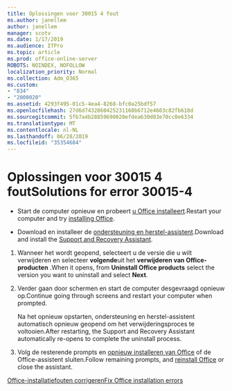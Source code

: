 ```yaml
---
title: Oplossingen voor 30015 4 fout
ms.author: janellem
author: janellem
manager: scotv
ms.date: 1/17/2019
ms.audience: ITPro
ms.topic: article
ms.prod: office-online-server
ROBOTS: NOINDEX, NOFOLLOW
localization_priority: Normal
ms.collection: Adm_O365
ms.custom:
- "834"
- "2000020"
ms.assetid: 4293f495-01c5-4ea4-8268-bfc0a25bdf57
ms.openlocfilehash: 27d6d7432860425231168b6712e4603c82fb618d
ms.sourcegitcommit: 5fb7a4b28859690020efdea630d03e70cc0e6334
ms.translationtype: MT
ms.contentlocale: nl-NL
ms.lasthandoff: 06/28/2019
ms.locfileid: "35354684"
---
```

# <a name="solutions-for-error-30015-4"></a><span data-ttu-id="54201-102">Oplossingen voor 30015 4 fout</span><span class="sxs-lookup"><span data-stu-id="54201-102">Solutions for error 30015-4</span></span>

- <span data-ttu-id="54201-103">Start de computer opnieuw en probeert [u Office installeert](https://portal.office.com/OLS/MySoftware.aspx).</span><span class="sxs-lookup"><span data-stu-id="54201-103">Restart your computer and try [installing Office](https://portal.office.com/OLS/MySoftware.aspx).</span></span>

- <span data-ttu-id="54201-104">Download en installeer de [ondersteuning en herstel-assistent](https://aka.ms/SARA-OfficeUninstall-Alchemy).</span><span class="sxs-lookup"><span data-stu-id="54201-104">Download and install the [Support and Recovery Assistant](https://aka.ms/SARA-OfficeUninstall-Alchemy).</span></span>

1. <span data-ttu-id="54201-105">Wanneer het wordt geopend, selecteert u de versie die u wilt verwijderen en selecteer **volgende**uit het **verwijderen van Office-producten** .</span><span class="sxs-lookup"><span data-stu-id="54201-105">When it opens, from **Uninstall Office products** select the version you want to uninstall and select **Next**.</span></span>

2. <span data-ttu-id="54201-106">Verder gaan door schermen en start de computer desgevraagd opnieuw op.</span><span class="sxs-lookup"><span data-stu-id="54201-106">Continue going through screens and restart your computer when prompted.</span></span>

    <span data-ttu-id="54201-107">Na het opnieuw opstarten, ondersteuning en herstel-assistent automatisch opnieuw geopend om het verwijderingsproces te voltooien.</span><span class="sxs-lookup"><span data-stu-id="54201-107">After restarting, the Support and Recovery Assistant automatically re-opens to complete the uninstall process.</span></span>

3. <span data-ttu-id="54201-108">Volg de resterende prompts en [opnieuw installeren van Office](https://portal.office.com/OLS/MySoftware.aspx) of de Office-assistent sluiten.</span><span class="sxs-lookup"><span data-stu-id="54201-108">Follow remaining prompts, and [reinstall Office](https://portal.office.com/OLS/MySoftware.aspx) or close the assistant.</span></span>

[<span data-ttu-id="54201-109">Office-installatiefouten corrigeren</span><span class="sxs-lookup"><span data-stu-id="54201-109">Fix Office installation errors</span></span>](https://support.office.com/article/d5df89a9-0507-4b4c-92f9-22f457e630aa?=wt.mc_id=Alchm_DldInstAct)
  